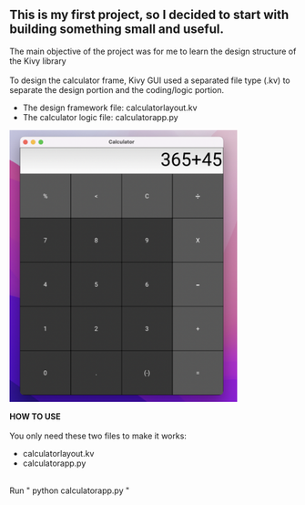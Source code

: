 ## This is my first project, so I decided to start with building something small and useful.

The main objective of the project was for me to learn the design structure of the Kivy library
<br />
<br />
To design the calculator frame, Kivy GUI used a separated file type (.kv) to separate the design portion and the coding/logic portion. 

* The design framework file: calculatorlayout.kv
* The calculator logic file: calculatorapp.py
<img src="screen_shots/cal_1.png" width="400">
<br />

**HOW TO USE**
<br />
<br />
You only need these two files to make it works:
<br />
* calculatorlayout.kv
* calculatorapp.py
<br />
Run " python calculatorapp.py "
